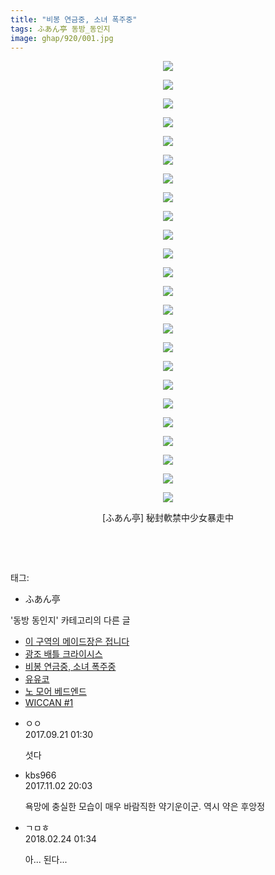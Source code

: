 ```yaml
---
title: "비봉 연금중, 소녀 폭주중"
tags: ふあん亭 동방_동인지
image: ghap/920/001.jpg
---
```

<div class="article">
<p style="text-align: center; clear: none; float: none;"><img src="{{ site.nasurl }}/ghap/920/001.jpg"/></p>
<p style="text-align: center; clear: none; float: none;"><img src="{{ site.nasurl }}/ghap/920/002.jpg"/></p>
<p style="text-align: center; clear: none; float: none;"><img src="{{ site.nasurl }}/ghap/920/003.jpg"/></p>
<p style="text-align: center; clear: none; float: none;"><img src="{{ site.nasurl }}/ghap/920/004.jpg"/></p>
<p style="text-align: center; clear: none; float: none;"><img src="{{ site.nasurl }}/ghap/920/005.jpg"/></p>
<p style="text-align: center; clear: none; float: none;"><img src="{{ site.nasurl }}/ghap/920/006.jpg"/></p>
<p style="text-align: center; clear: none; float: none;"><img src="{{ site.nasurl }}/ghap/920/007.jpg"/></p>
<p style="text-align: center; clear: none; float: none;"><img src="{{ site.nasurl }}/ghap/920/008.jpg"/></p>
<p style="text-align: center; clear: none; float: none;"><img src="{{ site.nasurl }}/ghap/920/009.jpg"/></p>
<p style="text-align: center; clear: none; float: none;"><img src="{{ site.nasurl }}/ghap/920/010.jpg"/></p>
<p style="text-align: center; clear: none; float: none;"><img src="{{ site.nasurl }}/ghap/920/011.jpg"/></p>
<p style="text-align: center; clear: none; float: none;"><img src="{{ site.nasurl }}/ghap/920/012.jpg"/></p>
<p style="text-align: center; clear: none; float: none;"><img src="{{ site.nasurl }}/ghap/920/013.jpg"/></p>
<p style="text-align: center; clear: none; float: none;"><img src="{{ site.nasurl }}/ghap/920/014.jpg"/></p>
<p style="text-align: center; clear: none; float: none;"><img src="{{ site.nasurl }}/ghap/920/015.jpg"/></p>
<p style="text-align: center; clear: none; float: none;"><img src="{{ site.nasurl }}/ghap/920/016.jpg"/></p>
<p style="text-align: center; clear: none; float: none;"><img src="{{ site.nasurl }}/ghap/920/017.jpg"/></p>
<p style="text-align: center; clear: none; float: none;"><img src="{{ site.nasurl }}/ghap/920/018.jpg"/></p>
<p style="text-align: center; clear: none; float: none;"><img src="{{ site.nasurl }}/ghap/920/019.jpg"/></p>
<p style="text-align: center; clear: none; float: none;"><img src="{{ site.nasurl }}/ghap/920/020.jpg"/></p>
<p style="text-align: center; clear: none; float: none;"><img src="{{ site.nasurl }}/ghap/920/021.jpg"/></p>
<p style="text-align: center; clear: none; float: none;"><img src="{{ site.nasurl }}/ghap/920/022.jpg"/></p>
<p style="text-align: center; clear: none; float: none;"><img src="{{ site.nasurl }}/ghap/920/023.jpg"/></p>
<p style="text-align: center; clear: none; float: none;"><img src="{{ site.nasurl }}/ghap/920/024.jpg"/></p>
<p style="text-align: center; clear: none; float: none;">[ふあん亭] 秘封軟禁中少女暴走中</p>
<p style="text-align: center; clear: none; float: none;"><br/></p>
<p><br/></p>
</div><div class="tagTrail">
<p>태그: </p>
<ul>
<li>ふあん亭</li>
</ul>
</div><div class="another">
<p>'동방 동인지' 카테고리의 다른 글</p>
<ul>
<li><a href="/2016-07-18-ghap_922">이 구역의 메이드장은 접니다</a></li>
<li><a href="/2016-07-18-ghap_921">광조 배틀 크라이시스</a></li>
<li><a href="/2016-07-18-ghap_920">비봉 연금중, 소녀 폭주중</a></li>
<li><a href="/2016-07-18-ghap_919">유유코</a></li>
<li><a href="/2016-07-18-ghap_918">노 모어 베드엔드</a></li>
<li><a href="/2016-07-18-ghap_917">WICCAN #1</a></li>
</ul>
</div><div class="cb_module cb_fluid">
<div class="cb_wrt cb_profile">
<div class="comment">
<ul>
<li class="cb_thumb_off" id="comment15087342">
<div class="cb_comment_area">
<div class="cb_info_area">
<div class="cb_section">
<span class="cb_nick_name">ㅇㅇ</span>
</div>
<div class="cb_section">
<span class="cb_date">2017.09.21 01:30 </span>
</div>
</div>
<div class="cb_dsc_comment">
<p class="cb_dsc">
											섯다
										</p>
</div>
</div></li>
<li class="cb_thumb_off" id="comment15121188">
<div class="cb_comment_area">
<div class="cb_info_area">
<div class="cb_section">
<span class="cb_nick_name">kbs966</span>
</div>
<div class="cb_section">
<span class="cb_date">2017.11.02 20:03 </span>
</div>
</div>
<div class="cb_dsc_comment">
<p class="cb_dsc">
											욕망에 충실한 모습이 매우 바람직한 약기운이군. 역시 약은 후앙정
										</p>
</div>
</div></li>
<li class="cb_thumb_off" id="comment15205520">
<div class="cb_comment_area">
<div class="cb_info_area">
<div class="cb_section">
<span class="cb_nick_name">ㄱㅁㅎ</span>
</div>
<div class="cb_section">
<span class="cb_date">2018.02.24 01:34 </span>
</div>
</div>
<div class="cb_dsc_comment">
<p class="cb_dsc">
											아... 된다...
										</p>
</div>
</div></li>
</ul>
</div>
</div><!-- commentList close -->
</div>